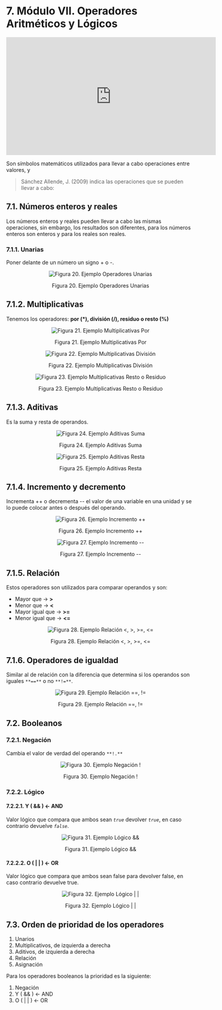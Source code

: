 # 7. Módulo VII. Operadores Aritméticos y Lógicos

<div style="text-align:center;">
<iframe width="560" height="315" src="https://www.youtube.com/embed/7Z4HUMEwugo" frameborder="0" allow="autoplay; encrypted-media" allowfullscreen></iframe>
</div>

Son símbolos matemáticos utilizados para llevar a cabo operaciones entre valores, y   

> Sánchez Allende, J. (2009) indica las operaciones que se pueden llevar a cabo:

## 7.1. Números enteros y reales

Los números enteros y reales pueden llevar a cabo las mismas operaciones, sin embargo, los resultados son diferentes, para los números enteros son enteros y para los reales son reales.

### 7.1.1. Unarias

Poner delante de un número un signo + o -.

<div  style="text-align:center;">
<img :src="$withBase('/img/ejemplo-4.png')" alt="Figura 20. Ejemplo Operadores Unarias">
<p>Figura 20. Ejemplo Operadores Unarias</p>
</div>

## 7.1.2. Multiplicativas

Tenemos los operadores: **por (*), división (/), residuo o resto (%)**

<div style="text-align:center;">
<img :src="$withBase('/img/ejemplo-5.png')" alt="Figura 21. Ejemplo Multiplicativas Por">
<p>Figura 21. Ejemplo Multiplicativas Por</p>
</div>

<div style="text-align:center;">
<img :src="$withBase('/img/ejemplo-6.png')" alt="Figura 22. Ejemplo Multiplicativas División">
<p>Figura 22. Ejemplo Multiplicativas División</p>
</div>

<div style="text-align:center;">
<img :src="$withBase('/img/ejemplo-7.png')" alt="Figura 23. Ejemplo Multiplicativas Resto o Residuo">
<p>Figura 23. Ejemplo Multiplicativas Resto o Residuo</p>
</div>

## 7.1.3. Aditivas

Es la suma y resta de operandos.

<div style="text-align:center;">
<img :src="$withBase('/img/ejemplo-8.png')" alt="Figura 24. Ejemplo Aditivas Suma">
<p>Figura 24. Ejemplo Aditivas Suma</p>
</div>

<div style="text-align:center;">
<img :src="$withBase('/img/ejemplo-9.png')" alt="Figura 25. Ejemplo Aditivas Resta">
<p>Figura 25. Ejemplo Aditivas Resta</p>
</div>

## 7.1.4. Incremento y decremento

Incrementa ++ o decrementa -- el valor de una variable en una unidad y se lo puede colocar antes o después del operando.

<div style="text-align:center;">
<img :src="$withBase('/img/ejemplo-10.png')" alt="Figura 26. Ejemplo Incremento ++">
<p>Figura 26. Ejemplo Incremento ++</p>
</div>

<div style="text-align:center;">
<img :src="$withBase('/img/ejemplo-11.png')" alt="Figura 27. Ejemplo Incremento --">
<p>Figura 27. Ejemplo Incremento --</p>
</div>

## 7.1.5. Relación

Estos operadores son utilizados para comparar operandos y son:
* Mayor que → **>**
* Menor que → **<**
* Mayor igual que → **>=**
* Menor igual que → **<=**

<div style="text-align:center;">
<img :src="$withBase('/img/ejemplo-12.png')" alt="Figura 28. Ejemplo Relación <, >, >=, <=">
<p>Figura 28. Ejemplo Relación <, >, >=, <=</p>
</div>

## 7.1.6. Operadores de igualdad

Similar al de relación con la diferencia que determina si los operandos son iguales `**==**` o no `**!=**`.

<div style="text-align:center;">
<img :src="$withBase('/img/ejemplo-13.png')" alt="Figura 29. Ejemplo Relación ==, !=">
<p>Figura 29. Ejemplo Relación ==, !=</p>
</div>

## 7.2. Booleanos

### 7.2.1. Negación

Cambia el valor de verdad del operando `**!.**`

<div style="text-align:center;">
<img :src="$withBase('/img/ejemplo-14.png')" alt="Figura 30. Ejemplo Negación !">
<p>Figura 30. Ejemplo Negación !</p>
</div>

### 7.2.2. Lógico

#### 7.2.2.1. Y ( && ) ← AND

Valor lógico que compara que ambos sean *`true`* devolver *`true`*, en caso contrario devuelve *`false`*.

<div style="text-align:center;">
<img :src="$withBase('/img/ejemplo-15.png')" alt="Figura 31. Ejemplo Lógico &&">
<p>Figura 31. Ejemplo Lógico &&</p>
</div>

#### 7.2.2.2. O ( | | ) ← OR

Valor lógico que compara que ambos sean false para devolver false, en caso contrario devuelve true.

<div style="text-align:center;">
<img :src="$withBase('/img/ejemplo-16.png')" alt="Figura 32. Ejemplo Lógico | |">
<p>Figura 32. Ejemplo Lógico | |</p>
</div>

## 7.3. Orden de prioridad de los operadores

1. Unarios
2. Multiplicativos, de izquierda a derecha
3. Aditivos, de izquierda a derecha
4. Relación
5. Asignación

Para los operadores booleanos la prioridad es la siguiente:

1. Negación
2. Y ( && ) ← AND
3. O ( | | ) ← OR